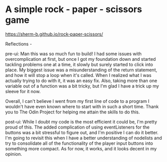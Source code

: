 # A simple rock - paper - scissors game

https://sherm-b.github.io/rock-paper-scissors/

Reflections -

pre-ui:
Man this was so much fun to build! I had some issues with overcomplication
at first, but once I got my foundation down and started tackling problems
one at a time, it slowly but surely started to click into place. My biggest
issue was a misunderstanding of the return statement, and how it will stop
a loop when it's called. When I realized what I was actually trying to do
with it, it was an easy fix. Also, taking more than one variable out of a
function was a bit tricky, but I'm glad I have a trick up my sleeve for it
 now.

Overall, I can't believe I went from my first line of code to a program I
wouldn't have even known where to start with in such a short time.
Thank you to The Odin Project for helping me attain the skills to do this.

post-ui:
While I doubt my code is the most efficient it could be, I'm pretty proud of
this. The added complication of using eventListeners for the buttons was a 
bit stressful to figure out, and I'm positive I can do it better. I'm going 
to revisit this when I have a better understanding of nodelists and 
try to consolidate all of the functionality of the player input buttons into
something more compact. As for now, it works, and it looks decent in my opinion.
